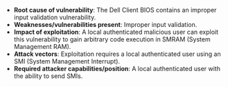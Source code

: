 - **Root cause of vulnerability**: The Dell Client BIOS contains an improper input validation vulnerability.
- **Weaknesses/vulnerabilities present**: Improper input validation.
- **Impact of exploitation**: A local authenticated malicious user can exploit this vulnerability to gain arbitrary code execution in SMRAM (System Management RAM).
- **Attack vectors**: Exploitation requires a local authenticated user using an SMI (System Management Interrupt).
- **Required attacker capabilities/position**: A local authenticated user with the ability to send SMIs.